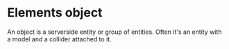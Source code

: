 # Elements object

An object is a serverside entity or group of entities. Often it's an
entity with a model and a collider attached to it.
